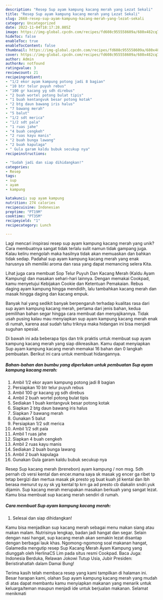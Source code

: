 ```yaml
---
description: "Resep Sup ayam kampung kacang merah yang Lezat Sekali"
title: "Resep Sup ayam kampung kacang merah yang Lezat Sekali"
slug: 2668-resep-sup-ayam-kampung-kacang-merah-yang-lezat-sekali
category: Uncategorized
date: 2022-11-04T18:17:28.805Z
image: https://img-global.cpcdn.com/recipes/fd608c955558609a/680x482cq70/sup-ayam-kampung-kacang-merah-foto-resep-utama.jpg
hideToc: false
enableToc: true
enableTocContent: false
thumbnail: https://img-global.cpcdn.com/recipes/fd608c955558609a/680x482cq70/sup-ayam-kampung-kacang-merah-foto-resep-utama.jpg
cover: https://img-global.cpcdn.com/recipes/fd608c955558609a/680x482cq70/sup-ayam-kampung-kacang-merah-foto-resep-utama.jpg
author: Admin
authorAv: notfound
ratingvalue: 3
reviewcount: 21
recipeingredient:
- "1/2 ekor ayam kampung potong jadi 8 bagian"
- "10 btr telur puyuh rebus"
- "100 gr kacang yg sdh direbus"
- "2 buah wortel potong bulat tipis"
- "1 buah kentangvuk besar potong kotak"
- "2 btg daun bawang iris halus"
- "7 bawang merah"
- "5 balut"
- "1/2 sdt merica"
- "1/2 sdt pala"
- "1 ruas jahe"
- "4 buah cengkeh"
- "2 ruas kayu manis"
- "2 buah bunga lawang"
- "2 buah kapulaga"
- " Gula garam kaldu bubuk secukup nya"
recipeinstructions:

- "Sudah jadi dan siap dihidangkan!"
categories:
- Resep
tags:
- sup
- ayam
- kampung

katakunci: sup ayam kampung 
nutrition: 274 calories
recipecuisine: Indonesian
preptime: "PT19M"
cooktime: "PT35M"
recipeyield: "1"
recipecategory: Lunch

---
```





Lagi mencari inspirasi resep sup ayam kampung kacang merah yang unik? Cara membuatnya sangat tidak terlalu sulit namun tidak gampang juga. Kalau keliru mengolah maka hasilnya tidak akan memuaskan dan bahkan tidak sedap. Padahal sup ayam kampung kacang merah yang enak harusnya sih memiliki aroma dan rasa yang dapat memancing selera Kita.





Lihat juga cara membuat Sop Telur Puyuh Dan Kacang Merah (Kaldu Ayam Kampung) dan masakan sehari-hari lainnya. Dengan memakai Cookpad, kamu menyetujui Kebijakan Cookie dan Ketentuan Pemakaian. Rebus daging ayam kampung hingga mendidih, lalu tambahkan kacang merah dan masak hingga daging dan kacang empuk.

Banyak hal yang sedikit banyak berpengaruh terhadap kualitas rasa dari sup ayam kampung kacang merah, pertama dari jenis bahan, kedua pemilihan bahan segar hingga cara membuat dan menyajikannya. Tidak usah pusing kalau mau menyiapkan sup ayam kampung kacang merah enak di rumah, karena asal sudah tahu triknya maka hidangan ini bisa menjadi suguhan spesial.






Di bawah ini ada beberapa tips dan trik praktis untuk membuat sup ayam kampung kacang merah yang siap dikreasikan. Kamu dapat menyiapkan Sup ayam kampung kacang merah memakai 16 bahan dan 0 langkah pembuatan. Berikut ini cara untuk membuat hidangannya.

<!--inarticleads1-->

##### Bahan-bahan dan bumbu yang diperlukan untuk pembuatan Sup ayam kampung kacang merah:

1. Ambil 1/2 ekor ayam kampung potong jadi 8 bagian
1. Persiapkan 10 btr telur puyuh rebus
1. Ambil 100 gr kacang yg sdh direbus
1. Ambil 2 buah wortel potong bulat tipis
1. Sediakan 1 buah kentangvuk besar potong kotak
1. Siapkan 2 btg daun bawang iris halus
1. Siapkan 7 bawang merah
1. Gunakan 5 balut
1. Persiapkan 1/2 sdt merica
1. Ambil 1/2 sdt pala
1. Ambil 1 ruas jahe
1. Siapkan 4 buah cengkeh
1. Ambil 2 ruas kayu manis
1. Sediakan 2 buah bunga lawang
1. Ambil 2 buah kapulaga
1. Gunakan  Gula garam kaldu bubuk secukup nya


Resep Sup kacang merah (brenebon) ayam kampung / non msg. Sdh pernah cb versi kental dan encer.mama saya sk masak yg encer ga ribet tp tetap bergizi dan mertua masak pk presto yg buat kuah jd kental dan lbh berasa menurut sy.sy sk yg kental tp krn ga ad presto cb diakalin sndri.yuk dijamin. Sup kacang merah merupakan masakan berkuah yang sangat lezat. Kamu bisa membuat sup kacang merah sendiri di rumah. 

<!--inarticleads2-->

##### Cara membuat Sup ayam kampung kacang merah:


1. Selesai dan siap dihidangkan!

Kamu bisa menjadikan sup kacang merah sebagai menu makan siang atau makan malam. Nutrisinya lengkap, badan jadi hangat dan segar. Selain dengan nasi hangat, sup kacang merah akan semakin lezat disantap dengan berbagai lauk khas. Ngomong-ngomong soal makanan hangat, Galamedia mengutip resep Sup Kacang Merah Ayam Kampung yang diunggah oleh HerlinaCS Lim pada situs resmi Cookpad. Baca Juga: Indonesia Berduka, Relawan Jokowi Tutup Usia, Jubir Presiden: Beristirahatlah dalam Damai Bung! 

Terima kasih telah membaca resep yang kami tampilkan di halaman ini. Besar harapan kami, olahan Sup ayam kampung kacang merah yang mudah di atas dapat membantu kamu menyiapkan makanan yang menarik untuk keluarga/teman maupun menjadi ide untuk berjualan makanan. Selamat menikmati
